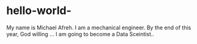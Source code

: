 # hello-world-
My name is Michael Afreh. I am a mechanical engineer. By the end of this year, God willing ... I am going to become a Data Sceintist.. 
